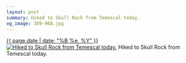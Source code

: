 ```yaml
---
layout: post
summary: Hiked to Skull Rock from Temescal today.
og_image: 389-968.jpg
---
```


<p>
  <time><a href="/389">{{ page.date | date: "%B %e, %Y" }}</a></time>
  <a href="/389"><img src="{{ site.assets_url }}/389-484.jpg" srcset="{{ site.assets_url }}/389-968.jpg 968w, {{ site.assets_url }}/389-726.jpg 726w, {{ site.assets_url }}/389-484.jpg 484w, {{ site.assets_url }}/389-242.jpg 242w" sizes="(min-width: 700px) 50vw, calc(100vw - 2rem)" alt="Hiked to Skull Rock from Temescal today." /></a>
  <span>Hiked to Skull Rock from Temescal today.</span>
</p>
